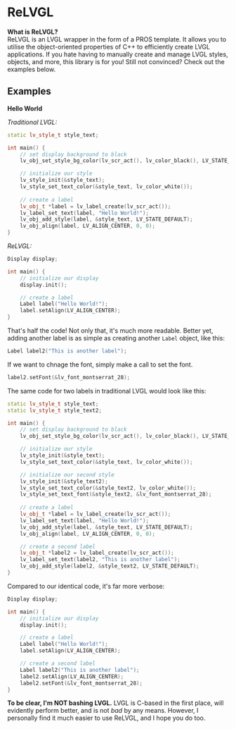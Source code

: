 # ReLVGL

**What is ReLVGL?**\
ReLVGL is an LVGL wrapper in the form of a PROS template. It allows you to utilise the object-oriented properties of C++ to efficiently create LVGL applications. If you hate having to manually create and manage LVGL styles, objects, and more, this library is for you! Still not convinced? Check out the examples below.

## Examples
**Hello World**

*Traditional LVGL:*
```cpp
static lv_style_t style_text;

int main() {
    // set display background to black
    lv_obj_set_style_bg_color(lv_scr_act(), lv_color_black(), LV_STATE_DEFAULT);

    // initialize our style
    lv_style_init(&style_text);
    lv_style_set_text_color(&style_text, lv_color_white());
    
    // create a label
    lv_obj_t *label = lv_label_create(lv_scr_act());
    lv_label_set_text(label, "Hello World!");
    lv_obj_add_style(label, &style_text, LV_STATE_DEFAULT);
    lv_obj_align(label, LV_ALIGN_CENTER, 0, 0);
}
```

*ReLVGL:*
```cpp
Display display;

int main() {
    // initialize our display
    display.init();

    // create a label
    Label label("Hello World!");
    label.setAlign(LV_ALIGN_CENTER);
}
```

That's half the code! Not only that, it's much more readable. Better yet, adding another label is as simple as creating another `Label` object, like this:

```cpp
Label label2("This is another label");
```

If we want to chnage the font, simply make a call to set the font.

```cpp
label2.setFont(&lv_font_montserrat_28);
```

The same code for two labels in traditional LVGL would look like this:

```cpp
static lv_style_t style_text;
static lv_style_t style_text2;

int main() {
    // set display background to black
    lv_obj_set_style_bg_color(lv_scr_act(), lv_color_black(), LV_STATE_DEFAULT);

    // initialize our style
    lv_style_init(&style_text);
    lv_style_set_text_color(&style_text, lv_color_white());

    // initialize our second style
    lv_style_init(&style_text2);
    lv_style_set_text_color(&style_text2, lv_color_white());
    lv_style_set_text_font(&style_text2, &lv_font_montserrat_28);
    
    // create a label
    lv_obj_t *label = lv_label_create(lv_scr_act());
    lv_label_set_text(label, "Hello World!");
    lv_obj_add_style(label, &style_text, LV_STATE_DEFAULT);
    lv_obj_align(label, LV_ALIGN_CENTER, 0, 0);

    // create a second label
    lv_obj_t *label2 = lv_label_create(lv_scr_act());
    lv_label_set_text(label2, "This is another label");
    lv_obj_add_style(label2, &style_text2, LV_STATE_DEFAULT);
}
```

Compared to our identical code, it's far more verbose:

```cpp
Display display;

int main() {
    // initialize our display
    display.init();

    // create a label
    Label label("Hello World!");
    label.setAlign(LV_ALIGN_CENTER);

    // create a second label
    Label label2("This is another label");
    label2.setAlign(LV_ALIGN_CENTER);
    label2.setFont(&lv_font_montserrat_28);
}
```

**To be clear, I'm NOT bashing LVGL.** LVGL is C-based in the first place, will evidently perform better, and is not *bad* by any means. However, I personally find it much easier to use ReLVGL, and I hope you do too.
